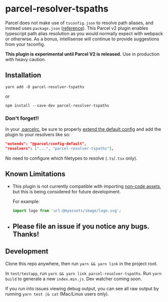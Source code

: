# parcel-resolver-tspaths

Parcel does not make use of `tsconfig.json` to resolve path aliases, and instead uses `package.json` ([reference](https://v2.parceljs.org/features/module-resolution/#typescript-~-resolution)). This Parcel v2 plugin enables typescript path alias resolution as you would normally expect with webpack or otherwise. As a bonus, intellisense will continue to provide suggestions from your tsconfig.

**This plugin is experimental until Parcel V2 is released.** Use in production with heavy caution.

## Installation

`yarn add -D parcel-resolver-tspaths`

or

`npm install --save-dev parcel-resolver-tspaths`

### Don't forget‼️

In your [.parcelrc](https://v2.parceljs.org/configuration/plugin-configuration/), be sure to properly [extend the default config](https://v2.parceljs.org/configuration/plugin-configuration/#extending-configs) and add the plugin to your resolvers like so:

```json
"extends": "@parcel/config-default",
"resolvers": ["...", "parcel-resolver-tspaths"],
```

No need to configure which filetypes to resolve (`.ts`/`.tsx` only).

## Known Limitations

- This plugin is not currently compatible with importing [non-code assets](https://v2.parceljs.org/getting-started/migration/#importing-non-code-assets-from-javascript), but this is being considered for future development.

  For example:

  ```typescript
  import logo from 'url:@myassets/image/logo.svg';
  ```

- ## **Please file an issue if you notice any bugs. Thanks!**

## Development

Clone this repo anywhere, then run `yarn && yarn link` in the project root.

In `test/testapp`, run `yarn && yarn link parcel-resolver-tspaths`. Run `yarn build` to generate a new `index.min.js`. Dev watcher coming soon.

If you run into issues viewing debug output, you can see all raw output by running `yarn test |& cat` (Mac/Linux users only).
